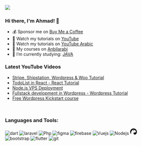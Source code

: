 <img src="https://anbilarabi.com/wp-content/uploads/2022/03/anbilarabi-clearn-bg-hair2.png" width="400px" />

### Hi there, I'm Ahmad! 🍛

- 💰 Sponsor me on [Buy Me a Coffee](https://www.buymeacoffee.com/ahmadnaserts)
- 🎥 Watch my tutorials on [YouTube](https://www.youtube.com/c/ahmadnaser)
- 🎥 Watch my tutorials on [YouTube Arabic](https://www.youtube.com/c/anbilarabitube)
- 📗 My courses on [Anbilarabi](https://anbilarabi.com/learn)
- 🤔 I’m currently studying: [JAVA](https://youtu.be/xtLXBuCGTHY?t=1870)

### Latest YouTube Videos
<!-- YOUTUBE:START -->
- [Stripe, Shipstation, Wordpress & Woo Tutorial ](https://www.youtube.com/watch?v=mA682B1UCmE)
- [TodoList in React - React Tutorial](https://www.youtube.com/watch?v=LBobcN2uDIg)
- [Node.js VPS Deployment](https://www.youtube.com/watch?v=3BUYqUoIf1Y)
- [Fullstack development in Wordpress - Wordpress Tutorial](https://www.youtube.com/watch?v=2yYPZdn2PUw)
- [Free Wordpress Kickstart course](https://anbilarabi.com/learn/home/course/free-wordpress-course/6)
<!-- YOUTUBE:END -->

<br />

### Languages and Tools:

<p align="left">
<img src="https://www.vectorlogo.zone/logos/dartlang/dartlang-icon.svg" alt="dart" width="22" height="22"/>
 <img src="https://www.vectorlogo.zone/logos/laravel/laravel-icon.svg" alt="laravel" width="22" height="22"/> 
  <img src="https://raw.githubusercontent.com/manuelbieh/logo-file-icons/0791cbe1bce5d06034087bf70f6d45bb6635c20d/icons/php2.svg" alt="Php" width="22" height="22"/> 
 <img src="https://www.vectorlogo.zone/logos/figma/figma-icon.svg" alt="figma" width="22" height="22"/> 
 <img src="https://www.vectorlogo.zone/logos/firebase/firebase-icon.svg" alt="firebase" width="22" height="22"/> 
 <img src="https://raw.githubusercontent.com/rdimascio/icons/932c4cf6c9e2031abeca1c164baa0f76785c16fe/icons/vue.svg" alt="Vuejs" width="22" height="22"/> 
  <img src="https://raw.githubusercontent.com/leungwensen/svg-icon/b84b3f3a3da329b7c1d02346865f8e98beb05413/dist/svg/logos/nodejs.svg" alt="Nodejs" width="22" height="22"/> 
   <img src="https://raw.githubusercontent.com/simple-icons/simple-icons/1557347d6549c7e7135d0c7e026cda82b0601d9e/icons/deno.svg" alt="Denojs" width="22" height="22"/> 
    <img src="https://raw.githubusercontent.com/detain/svg-logos/780f25886640cef088af994181646db2f6b1a3f8/svg/bootstrap-4.svg" alt="bootstrap" width="22" height="22"/> 
 <img src="https://www.vectorlogo.zone/logos/flutterio/flutterio-icon.svg" alt="flutter" width="22" height="22"/> 
 <img src="https://www.vectorlogo.zone/logos/git-scm/git-scm-icon.svg" alt="git" width="22" height="22"/> 
<!--  <img src="https://devicons.github.io/devicon/devicon.git/icons/linux/linux-original.svg" alt="linux" width="22" height="22"/> 
 <img src="https://devicons.github.io/devicon/devicon.git/icons/mysql/mysql-original-wordmark.svg" alt="mysql" width="22" height="22"/> 
 <img src="https://devicons.github.io/devicon/devicon.git/icons/postgresql/postgresql-original-wordmark.svg" alt="postgresql" width="22" height="22"/>  -->

